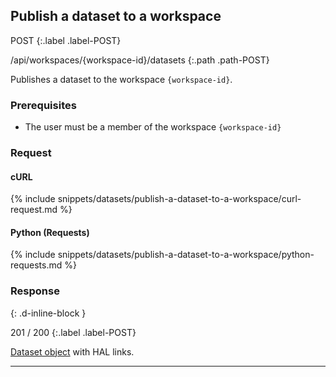## Publish a dataset to a workspace

POST
{:.label .label-POST}

/api/workspaces/{workspace-id}/datasets
{:.path .path-POST}

Publishes a dataset to the workspace `{workspace-id}`.

### Prerequisites

- The user must be a member of the workspace `{workspace-id}`

### Request

#### cURL
{% include snippets/datasets/publish-a-dataset-to-a-workspace/curl-request.md %}

#### Python (Requests)

{% include snippets/datasets/publish-a-dataset-to-a-workspace/python-requests.md %}

### Response
{: .d-inline-block }

201 / 200
{:.label .label-POST}

[Dataset object](#dataset-object) with HAL links.

---
